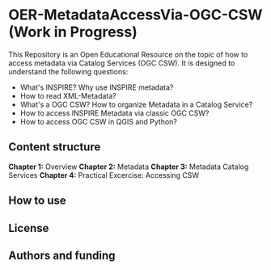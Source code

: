 # OER-MetadataAccessVia-OGC-CSW (Work in Progress)
This Repository is an Open Educational Resource on the topic of how to access metadata via Catalog Services (OGC CSW). It is designed to understand the following questions:
* What's INSPIRE? Why use INSPIRE metadata?
* How to read XML-Metadata?
* What's a OGC CSW? How to organize Metadata in a Catalog Service?
* How to access INSPIRE Metadata via classic OGC CSW?
* How to access OGC CSW in QGIS and Python?

## Content structure
__Chapter 1:__ Overview
__Chapter 2:__ Metadata
__Chapter 3:__ Metadata Catalog Services
__Chapter 4:__ Practical Excercise: Accessing CSW

## How to use

## License

## Authors and funding
